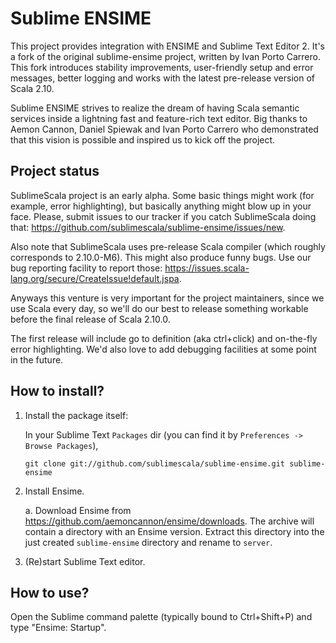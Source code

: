 # Sublime ENSIME

This project provides integration with ENSIME and Sublime Text Editor 2.
It's a fork of the original sublime-ensime project, written by Ivan Porto Carrero.
This fork introduces stability improvements, user-friendly setup and error messages,
better logging and works with the latest pre-release version of Scala 2.10.

Sublime ENSIME strives to realize the dream of having Scala semantic services
inside a lightning fast and feature-rich text editor. Big thanks to Aemon Cannon, 
Daniel Spiewak and Ivan Porto Carrero who demonstrated that this vision is possible
and inspired us to kick off the project.

## Project status

SublimeScala project is an early alpha. Some basic things might work (for example, error highlighting), 
but basically anything might blow up in your face. Please, submit issues to our tracker 
if you catch SublimeScala doing that: https://github.com/sublimescala/sublime-ensime/issues/new.

Also note that SublimeScala uses pre-release Scala compiler (which roughly corresponds to 2.10.0-M6). 
This might also produce funny bugs. Use our bug reporting facility to report those: 
https://issues.scala-lang.org/secure/CreateIssue!default.jspa.

Anyways this venture is very important for the project maintainers, since we use Scala every day, 
so we'll do our best to release something workable before the final release of Scala 2.10.0.

The first release will include go to definition (aka ctrl+click) and on-the-fly error highlighting.
We'd also love to add debugging facilities at some point in the future.

## How to install?

1. Install the package itself:

    In your Sublime Text `Packages` dir (you can find it by `Preferences -> Browse Packages`),

    ```
    git clone git://github.com/sublimescala/sublime-ensime.git sublime-ensime
    ```

2. Install Ensime.

    a. Download Ensime from https://github.com/aemoncannon/ensime/downloads. 
    The archive will contain a directory with an Ensime version. 
    Extract this directory into the just created `sublime-ensime` directory and rename
    to `server`.

3. (Re)start Sublime Text editor.

## How to use?

Open the Sublime command palette (typically bound to Ctrl+Shift+P) and type "Ensime: Startup".